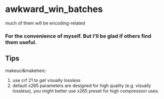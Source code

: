 # awkward_win_batches
much of them will be encoding-related

### For the convenience of myself. But I'll be glad if others find them useful.

## Tips
makeuci&makeheic: 
1. use crf 21 to get visually lossless
2. default x265 parameters are designed for high quality (e.g. visually lossless), you might better use x265 preset for high compression uses.
